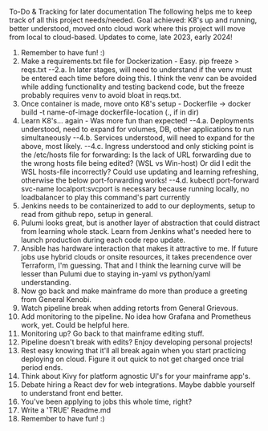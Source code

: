 To-Do & Tracking for later documentation
The following helps me to keep track of all this project needs/needed.
Goal achieved: K8's up and running, better understood, moved onto cloud work where this project will move from local to cloud-based. Updates to come, late 2023, early 2024!

1. Remember to have fun! :)
2. Make a requirements.txt file for Dockerization - Easy. pip freeze > reqs.txt
--2.a. In later stages, will need to understand if the venv must be entered each time before doing this. I think the venv can be avoided while adding functionality and testing backend code, but the freeze probably requires venv to avoid bloat in reqs.txt.
3. Once container is made, move onto K8's setup - Dockerfile -> docker build -t name-of-image dockerfile-location (., if in dir)
4. Learn K8's... again - Was more fun than expected!
--4.a. Deployments understood, need to expand for volumes, DB, other applications to run simultaneously
--4.b. Services understood, will need to expand for the above, most likely. 
--4.c. Ingress understood and only sticking point is the /etc/hosts file for forwarding: Is the lack of URL forwarding due to the wrong hosts file being edited? (WSL vs Win-host) Or did I edit the WSL hosts-file incorrectly? Could use updating and learning refreshing, otherwise the below port-forwarding works!
--4.d. kubectl port-forward svc-name localport:svcport is necessary because running locally, no loadbalancer to play this command's part currently
5. Jenkins needs to be containerized to add to our deployments, setup to read from github repo, setup in general. 
6. Pulumi looks great, but is another layer of abstraction that could distract from learning whole stack. Learn from Jenkins what's needed here to launch production during each code repo update.
7. Ansible has hardware interaction that makes it attractive to me. If future jobs use hybrid clouds or onsite resources, it takes precendence over Terraform, I'm guessing. That and I think the learning curve will be lesser than Pulumi due to staying in-yaml vs python/yaml understanding.
8. Now go back and make mainframe do more than produce a greeting from General Kenobi.
9. Watch pipeline break when adding retorts from General Grievous.
10. Add monitoring to the pipeline. No idea how Grafana and Prometheus work, yet. Could be helpful here.
11. Monitoring up? Go back to that mainframe editing stuff.
12. Pipeline doesn't break with edits? Enjoy developing personal projects! 
13. Rest easy knowing that it'll all break again when you start practicing deploying on cloud. Figure it out quick to not get charged once trial period ends.
14. Think about Kivy for platform agnostic UI's for your mainframe app's.
15. Debate hiring a React dev for web integrations. Maybe dabble yourself to understand front end better.
16. You've been applying to jobs this whole time, right?
17. Write a 'TRUE' Readme.md
18. Remember to have fun! :)
